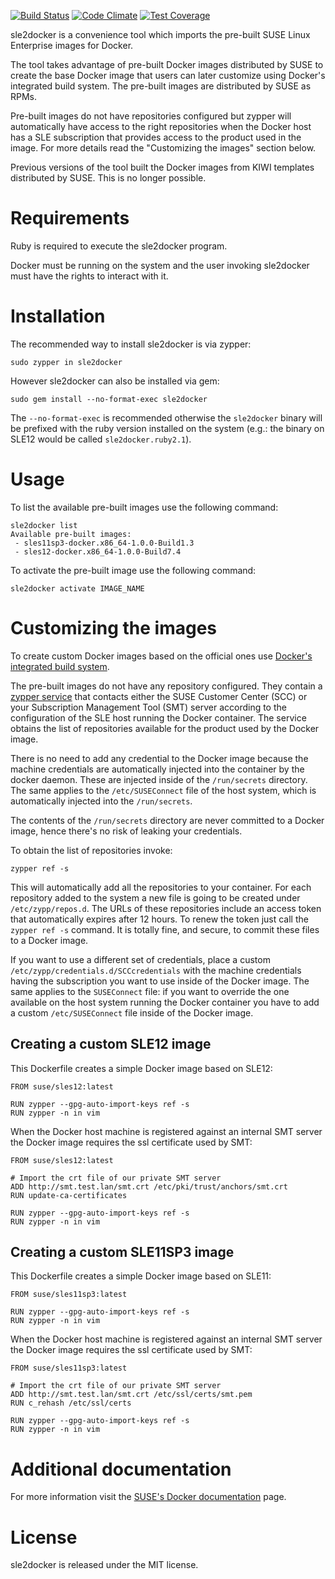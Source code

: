 [![Build Status](https://travis-ci.org/SUSE/sle2docker.svg)](https://travis-ci.org/SUSE/sle2docker)
[![Code Climate](https://codeclimate.com/github/SUSE/sle2docker/badges/gpa.svg)](https://codeclimate.com/github/SUSE/sle2docker)
[![Test Coverage](https://codeclimate.com/github/SUSE/sle2docker/badges/coverage.svg)](https://codeclimate.com/github/SUSE/sle2docker)

sle2docker is a convenience tool which imports the pre-built SUSE Linux Enterprise
images for Docker.

The tool takes advantage of pre-built Docker images distributed by SUSE to
create the base Docker image that users can later customize using Docker's
integrated build system. The pre-built images are distributed by SUSE as RPMs.

Pre-built images do not have repositories configured but zypper will
automatically have access to the right repositories when the Docker host has a
SLE subscription that provides access to the product used in the image. For
more details read the "Customizing the images" section below.

Previous versions of the tool built the Docker images from KIWI templates
distributed by SUSE. This is no longer possible.

# Requirements

Ruby is required to execute the sle2docker program.

Docker must be running on the system and the user invoking sle2docker must
have the rights to interact with it.

# Installation

The recommended way to install sle2docker is via zypper:

```
sudo zypper in sle2docker
```

However sle2docker can also be installed via gem:

```
sudo gem install --no-format-exec sle2docker
```

The `--no-format-exec` is recommended otherwise the `sle2docker` binary will
be prefixed with the ruby version installed on the system (e.g.: the binary on
SLE12 would be called `sle2docker.ruby2.1`).

# Usage

To list the available pre-built images use the following command:

```
sle2docker list
Available pre-built images:
 - sles11sp3-docker.x86_64-1.0.0-Build1.3
 - sles12-docker.x86_64-1.0.0-Build7.4
```

To activate the pre-built image use the following command:

`sle2docker activate IMAGE_NAME`

# Customizing the images

To create custom Docker images based on the official ones use
[Docker's integrated build system](http://docs.docker.com/reference/builder/).

The pre-built images do not have any repository configured. They
contain a [zypper service](https://github.com/SUSE/container-suseconnect) that
contacts either the SUSE Customer Center (SCC) or your Subscription
Management Tool (SMT) server according to the configuration of the SLE host
running the Docker container. The service obtains the list of repositories
available for the product used by the Docker image.

There is no need to add any credential to the Docker image because the machine
credentials are automatically injected into the container by the docker daemon.
These are injected inside of the `/run/secrets` directory. The same applies to
the `/etc/SUSEConnect` file of the host system, which is automatically injected
into the `/run/secrets`.

The contents of the `/run/secrets` directory are never committed to a Docker
image, hence there's no risk of leaking your credentials.

To obtain the list of repositories invoke:

`zypper ref -s`

This will automatically add all the repositories to your container. For each
repository added to the system a new file is going to be created under
`/etc/zypp/repos.d`. The URLs of these repositories include an access token
that automatically expires after 12 hours. To renew the token just call the
`zypper ref -s` command. It is totally fine, and secure, to commit these files
to a Docker image.

If you want to use a different set of credentials, place a custom
`/etc/zypp/credentials.d/SCCcredentials` with the machine credentials
having the subscription you want to use inside of the Docker image.
The same applies to the `SUSEConnect` file: if you want to override the one
available on the host system running the Docker container you have to add a
custom `/etc/SUSEConnect` file inside of the Docker image.

## Creating a custom SLE12 image

This Dockerfile creates a simple Docker image based on SLE12:

```
FROM suse/sles12:latest

RUN zypper --gpg-auto-import-keys ref -s
RUN zypper -n in vim
```

When the Docker host machine is registered against an internal SMT
server the Docker image requires the ssl certificate used by SMT:

```
FROM suse/sles12:latest

# Import the crt file of our private SMT server
ADD http://smt.test.lan/smt.crt /etc/pki/trust/anchors/smt.crt
RUN update-ca-certificates

RUN zypper --gpg-auto-import-keys ref -s
RUN zypper -n in vim
```

## Creating a custom SLE11SP3 image

This Dockerfile creates a simple Docker image based on SLE11:

```
FROM suse/sles11sp3:latest

RUN zypper --gpg-auto-import-keys ref -s
RUN zypper -n in vim
```

When the Docker host machine is registered against an internal SMT
server the Docker image requires the ssl certificate used by SMT:

```
FROM suse/sles11sp3:latest

# Import the crt file of our private SMT server
ADD http://smt.test.lan/smt.crt /etc/ssl/certs/smt.pem
RUN c_rehash /etc/ssl/certs

RUN zypper --gpg-auto-import-keys ref -s
RUN zypper -n in vim
```

# Additional documentation

For more information visit the
[SUSE's Docker documentation](https://www.suse.com/documentation/sles-12/dockerquick/data/dockerquick.html)
page.

# License

sle2docker is released under the MIT license.
